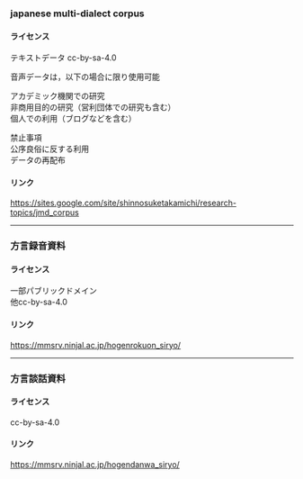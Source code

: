 ### japanese multi-dialect corpus
#### ライセンス
テキストデータ cc-by-sa-4.0  

音声データは，以下の場合に限り使用可能  

アカデミック機関での研究  
非商用目的の研究（営利団体での研究も含む）  
個人での利用（ブログなどを含む）  

禁止事項  
公序良俗に反する利用  
データの再配布  

#### リンク
https://sites.google.com/site/shinnosuketakamichi/research-topics/jmd_corpus  

----

### 方言録音資料
#### ライセンス
一部パブリックドメイン  
他cc-by-sa-4.0  

#### リンク
https://mmsrv.ninjal.ac.jp/hogenrokuon_siryo/

----

### 方言談話資料
#### ライセンス
cc-by-sa-4.0

#### リンク
https://mmsrv.ninjal.ac.jp/hogendanwa_siryo/